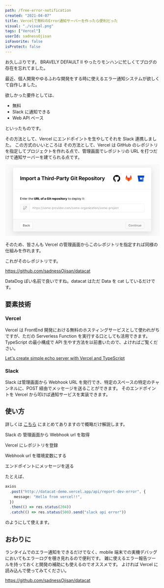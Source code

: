 ```yaml
---
path: /free-error-notification
created: "2021-04-07"
title: Vercelで無料のError通知サーバーを作ったら便利だった
visual: "./visual.png"
tags: ["Vercel"]
userId: sadnessOjisan
isFavorite: false
isProtect: false
---
```


お久しぶりです。
BRAVELY DEFAULT II やったりモンハンに忙しくてブログの存在を忘れてました。

最近、個人開発やゆるふわな開発をする時に使えるエラー通知システムが欲しくて自作しました。

欲しかった要件としては、

- 無料
- Slack に通知できる
- Web API ベース

といったものです。

その方法として、Vercel にエンドポイントを生やしてそれを Slack 連携しました。
この方式のいいところは その方法として、Vercel は GitHub のレポジトリを指定してプロジェクトを作れる点で、管理画面でレポジトリの URL を打つだけで通知サーバーを建てられる点です。

![Vercelの3rd party import の設定画面](import.png)

そのため、皆さんも Vercel の管理画面からこのレポジトリを指定すれば同様の仕組みを作れます。

これがそのレポジトリです。

https://github.com/sadnessOjisan/datacat

DataDog ぽい名前で良いですね。datacat はただ Data を cat しているだけです。

## 要素技術

### Vercel

Vercel は FrontEnd 開発における無料のホスティングサービスとして使われがちですが、ただの Serverless Function を実行する口としても活用できます。
TypeScript の最小構成で API 生やす方法を以前書いたので、よければご覧ください。

[Let's create simple echo server with Vercel and TypeScript](https://dev.to/sadnessojisan/simple-server-with-vercel-and-typescript-481b)

### Slack

Slack は管理画面から Webhook URL を発行でき、特定のスペースの特定のチャンネルに、POST 経由でメッセージを送ることができます。
そのエンドポイントを Vercel から叩けば通知サービスを実装できます。

## 使い方

詳しくは [こちら](https://github.com/sadnessOjisan/datacat) にまとめてありますので概略だけ解説します。

Slack の 管理画面から Webhook url を取得

Vercel にレポジトリを登録

Webhook url を環境変数にする

エンドポイントにメッセージを送る

たとえば、

```ts
axios
  .post("http://datacat-demo.vercel.app/api/report-dev-error", {
    message: "Hello from vercel!!",
  })
  .then(() => res.status(204))
  .catch(() => res.status(500).send("slack api error"))
```

のようにして使えます。

## おわりに

ランタイムでのエラー通知をできるだけでなく、mobile 端末での実機デバッグにおいてもエラーログを覗き見れるので便利です。
雑に使えるエラー報告ツールを持っておくと開発の補助にも使えるのでオススメです。
よければ Vercel に読み込んで使ってみてください。

https://github.com/sadnessOjisan/datacat
